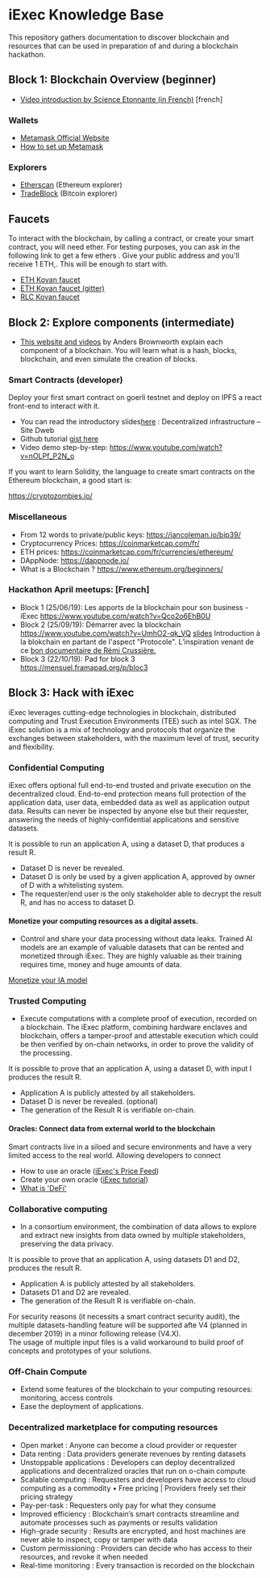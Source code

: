 # iExec Knowledge Base

This repository gathers documentation to discover blockchain and resources that can be used in preparation of and during a blockchain hackathon.

## Block 1:  Blockchain Overview (beginner)

* [Video introduction by Science Etonnante (in French)](https://www.youtube.com/watch?v=du34gPopY5Y) [french]

### Wallets

* [Metamask Official Website](https://metamask.io/)
* [How to set up Metamask](https://www.youtube.com/watch?time_continue=14&v=ZIGUC9JAAw8)

### Explorers

* [Etherscan](https://etherscan.io/) (Ethereum explorer)
* [TradeBlock](https://tradeblock.com/bitcoin/explorer) (Bitcoin explorer)
## Faucets

To interact with the blockchain, by calling a contract, or create your smart contract, you will need ether.
For testing purposes, you can ask in the following link to get a few ethers .
Give your public address and you'll receive 1 ETH,. This will be enough to start with.

* [ETH Kovan faucet](https://faucet.kovan.network/)
* [ETH Kovan faucet (gitter)](https://gitter.im/kovan-testnet/faucet)
* [RLC Kovan faucet](https://faucet.iex.ec/kovan)

## Block 2: Explore components (intermediate)

* [This website and videos](https://anders.com/blockchain/) by Anders Brownworth explain each component of a blockchain. You will learn what is a hash, blocks, blockchain, and even simulate the creation of blocks.

### Smart Contracts (developer)

Deploy your first smart contract on goerli testnet and deploy on IPFS a react front-end to interact with it.

* You can read the introductory slides[here](https://www.crypto-lyon.fr/cryptoschool/cryptoclass/decentralized-infrastructure.html) : Decentralized infrastructure – Site Dweb
* Github tutorial [gist here](https://gist.github.com/branciard/3ccbc62b84d0d07e77326f3f9d4fd640#file-a-smart-contract-on-testnet-as-back-end-with-a-react-front-end-on-ipfs)
* Video demo step-by-step: https://www.youtube.com/watch?v=nOLPf_P2N_o

If you want to learn Solidity, the language to create smart contracts on the Ethereum blockchain, a good start is:

https://cryptozombies.io/
### Miscellaneous

* From 12 words to private/public keys: https://iancoleman.io/bip39/
* Cryptocurrency Prices: https://coinmarketcap.com/fr/
* ETH prices: https://coinmarketcap.com/fr/currencies/ethereum/
* DAppNode: https://dappnode.io/
* What is a Blockchain ? https://www.ethereum.org/beginners/

### Hackathon April meetups: [French]
* Block 1 (25/06/19): Les apports de la blockchain pour son business - iExec https://www.youtube.com/watch?v=Qco2o6EhB0U
* Block 2 (25/09/19): Démarrer avec la blockchain https://www.youtube.com/watch?v=UmhO2-qk_VQ [slides](https://github.com/iExecBlockchainComputing/knowledge-base/blob/master/Bloc2-Demarrer%20avec%20la%20Blockchain%20-%20Blockathon%20April.pdf) Introduction à la blokchain en partant de l'aspect "Protocole". L’inspiration venant de ce [bon documentaire de Rémi Crussière.](https://d.tube/#!/v/emir888/QmPKHQ16owmhvoDdg4k2NRL3KH6Ha2mvZWttV8DsfZCt7c)
* Block 3 (22/10/19): Pad for block 3  https://mensuel.framapad.org/p/bloc3


## Block 3: Hack with iExec

iExec leverages cutting-edge technologies in blockchain, distributed computing and Trust Execution Environments (TEE) such as intel SGX.
The iExec solution is a mix of technology and protocols that organize the exchanges between stakeholders, with the maximum level of trust, security and flexibility.

### Confidential Computing

iExec offers optional full end-to-end trusted and private execution on the decentralized cloud.
End-to-end protection means full protection of the application data, user data, embedded data as well as application output data.
Results can never be inspected by anyone else but their requester, answering the needs of highly-confidential applications and sensitive datasets.

It is possible to run an application A, using a dataset D, that produces a result R.
 - Dataset D is never be revealed.
 - Dataset D is only be used by a given application A, approved by owner of D with a whitelisting system.
 - The requester/end user is the only stakeholder able to decrypt the result R, and has no access to dataset D. 

#### Monetize your computing resources as a digital assets.

* Control and share your data processing without data leaks.
Trained AI models are an example of valuable datasets that can be rented and monetized through iExec. They are highly valuable as their training requires time, money and huge amounts of data.
 
[Monetize your IA model](https://nsfw.app.iex.ec/)


### Trusted Computing 

* Execute computations with a complete proof of execution, recorded on a blockchain.
The iExec platform, combining hardware enclaves and blockchain, offers a tamper-proof and attestable execution which could be then verified by on-chain networks,
 in order to prove the validity of the processing.

 It is possible to prove that an application A, using a dataset D, with input I produces the result R.
 - Application A is publicly attested by all stakeholders.
 - Dataset D is never be revealed. (optional)
 - The generation of the Result R is verifiable on-chain.
     

#### Oracles: Connect data from external world to the blockchain

Smart contracts live in a siloed and secure environments and have a very limited access to the real world.
Allowing developers to connect     

* How to use an oracle ([iExec's Price Feed](https://price-feed-doracle.iex.ec/))
* Create your own oracle ([iExec tutorial](https://medium.com/iex-ec/how-to-build-a-decentralized-oracle-on-ethereum-a-step-by-step-guide-d8c14719b69f))
* [What is 'DeFi'](https://themoneymongers.com/decentralized-finance-defi/)


### Collaborative computing

* In a consortium environment, the combination of data allows to explore and extract new insights from data owned by multiple stakeholders, preserving the data privacy.     

 It is possible to prove that an application A, using datasets D1 and D2, produces the result R.
 - Application A is publicly attested by all stakeholders.
 - Datasets D1 and D2 are revealed.
 - The generation of the Result R is verifiable on-chain.

For security reasons (it necessits a smart contract security audit), the multiple datasets-handling feature will be supported afte V4 (planned in december 2019) in a minor following release (V4.X).  
The usage of multiple input files is a valid workaround to build proof of concepts and prototypes of your solutions.     

### Off-Chain Compute

* Extend some features of the blockchain to your computing resources: monitoring, access controls
* Ease the deployment of applications. 

### Decentralized marketplace for computing resources


* Open market : Anyone can become a cloud provider or requester 
* Data renting : Data providers generate revenues by renting datasets
* Unstoppable applications : Developers can deploy decentralized applications and decentralized oracles that run on o-chain compute 
* Scalable computing : Requesters and developers have access to cloud computing as a commodity • Free pricing | Providers freely set their pricing strategy 
* Pay-per-task : Requesters only pay for what they consume 
* Improved efficiency : Blockchain’s smart contracts streamline and automate processes such as payments or results validation 
* High-grade security : Results are encrypted, and host machines are never able to inspect, copy or tamper with data 
* Custom permissioning : Providers can decide who has access to their resources, and revoke it when needed
* Real-time monitoring : Every transaction is recorded on the blockchain

